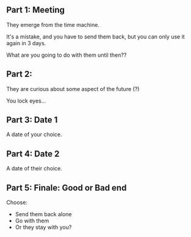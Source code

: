 ## Part 1: Meeting
They emerge from the time machine.

It's a mistake, and you have to send them back, but you can only use it again in 3 days.

What are you going to do with them until then??

## Part 2: 
They are curious about some aspect of the future (?)

You lock eyes...

## Part 3: Date 1
A date of your choice.

## Part 4: Date 2
A date of their choice.

## Part 5: Finale: Good or Bad end
Choose:
- Send them back alone
- Go with them
- Or they stay with you?